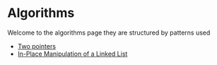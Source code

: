 # Algorithms 

Welcome to the algorithms page they are structured by patterns used 

- [Two pointers](./src/main/java/ro/alexil/algorithms/twopointers/README.md)
- [In-Place Manipulation of a Linked List](./src/main/java/ro/alexil/algorithms/linkedlist/README.md)


  
